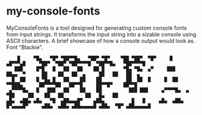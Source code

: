 # my-console-fonts
MyConsoleFonts is a tool designed for generating custom console fonts from input strings. It transforms the input string into a sizable console using ASCII characters.
A brief showcase of how a console output would look as. Font "Blackie".
````
    █     ▀█▄   ▀█▀ ▀██▀▀█▄   ▀██▀ ▀█▀    ▀██ ▀██▀  ▀█▀     █      ▄█▀▀▀▄█     ▀██▀  ▀██▀ ▀██▀▀▀▀█  ▀██▀▀█▄   ▀██▀▀▀▀█  
   ███     █▀█   █   ██   ██    ██ █       ▀█▄ ▀█▄  ▄▀     ███     ██▄▄  ▀      ██    ██   ██  ▄     ██   ██   ██  ▄    
  █  ██    █ ▀█▄ █   ██    ██    ██         ██  ██  █     █  ██     ▀▀███▄      ██▀▀▀▀██   ██▀▀█     ██▀▀█▀    ██▀▀█    
 ▄▀▀▀▀█▄   █   ███   ██    ██    ██          ███ ███     ▄▀▀▀▀█▄  ▄     ▀██     ██    ██   ██        ██   █▄   ██       
▄█▄  ▄██▄ ▄█▄   ▀█  ▄██▄▄▄█▀    ▄██▄          █   █     ▄█▄  ▄██▄ █▀▄▄▄▄█▀     ▄██▄  ▄██▄ ▄██▄▄▄▄▄█ ▄██▄  ▀█▀ ▄██▄▄▄▄▄█ 
````
